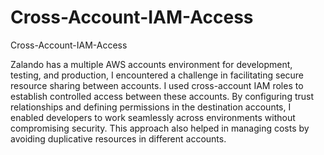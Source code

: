 # Cross-Account-IAM-Access
Cross-Account-IAM-Access

Zalando has a multiple AWS accounts environment for development, testing, and production, I encountered a challenge in facilitating secure resource sharing between accounts. I used cross-account IAM roles to establish controlled access between these accounts. By configuring trust relationships and defining permissions in the destination accounts, I enabled developers to work seamlessly across environments without compromising security. This approach also helped in managing costs by avoiding duplicative resources in different accounts.

